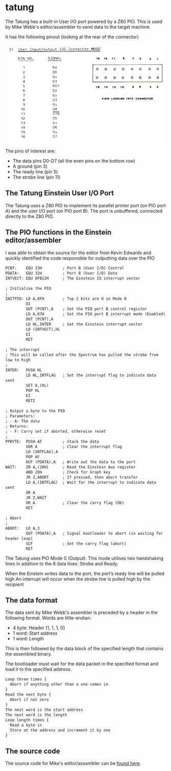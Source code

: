 # tatung

The Tatung has a built-in User I/O port powered by a Z80 PIO. This is used by Mike Webb's editor/assembler to send data to the target machine.

It has the following pinout (looking at the rear of the connector)

![Tatung User I/O Port](../images/tatung_port_user_io.png)

The pins of interest are:

- The data pins D0-D7 (all the even pins on the bottom row)
- A ground (pin 3)
- The ready line (pin 5)
- The strobe line (pin 11)

## The Tatung Einstein User I/O Port

The Tatung uses a Z80 PIO to implement its parallel printer port (on PIO port A) and the user I/O port (on PIO port B). The port is unbuffered, connected directly to the Z80 PIO.

## The PIO functions in the Einstein editor/assembler

I was able to obtain the source for the editor from Kevin Edwards and quickly identified the code responsible for outputting data over the PIO

```
PCNT:    EQU 33H         ; Port B (User I/O) Control
PDATA:   EQU 32H         ; Port B (User I/O) Data
INTVECT: EQU 0FB12H      ; The Einstein IO interrupt vector       
 
; Initialise the PIO
;
INITPIO: LD A,0FH        ; Top 2 bits are 0 so Mode 0
         DI
         OUT (PCNT),A    ; Set the PIO port B control registor
         LD A,87H        ; Set the PIO port B interrupt mode (Enabled)
         OUT (PCNT),A
         LD HL,INTER     ; Set the Einstein interrupt vector
         LD (INTVECT),HL
         EI
         RET
 
; The interrupt
; This will be called after the Spectrum has pulled the strobe from low to high
;
INTER:   PUSH HL
         LD HL,INTFLAG   ; Set the interrupt flag to indicate data sent
         SET 0,(HL)
         POP HL
         EI
         RETI
 
; Output a byte to the PIO
; Parameters:
; - A: The data
; Returns:
; - F: Carry set if aborted, otherwise reset
;
PPBYTE:  PUSH AF         ; Stack the data
         XOR A           ; Clear the interrupt flag
         LD (INTFLAG),A
         POP AF
         OUT (PDATA),A   ; Write out the data to the port
WAIT:    IN A,(20H)      ; Read the Einstein Aux register
         AND 20H         ; Check for Graph key
         JR Z,ABORT      ; If pressed, then abort transfer
         LD A,(INTFLAG)  ; Wait for the interrupt to indicate data sent
         OR A  
         JR Z,WAIT
         OR A            ; Clear the carry flag (OK)
         RET
 
; Abort
;
ABORT:   LD A,3
         OUT (PDATA),A   ; Signal bootloader to abort (in waiting for header loop)
         SCF             ; Set the carry flag (abort)
         RET
```

The Tatung uses PIO Mode 0 (Output). This mode utilises two handshaking lines in addition to the 8 data lines: Strobe and Ready.

When the Einstein writes data to the port, the port’s ready line will be pulled high
An interrupt will occur when the strobe line is pulled high by the recipient

## The data format

The data sent by Mike Webb's assembler is preceded by a header in the following format. Words are little-endian:

- 4 byte: Header [1, 1, 1, 0]
- 1 word: Start address
- 1 word: Length

This is then followed by the data block of the specified length that contains the assembled binary.

The bootloader must wait for the data packet in the specified format and load it to the specified address.

```
Loop three times {
  Abort if anything other than a one comes in
}
Read the next byte {
  Abort if not zero
}
The next word is the start address
The next word is the length
Loop length times {
  Read a byte in
  Store at the address and increment it by one
}
```

## The source code

The source code for Mike's editor/assembler can be [found here](./edasm/README.md).